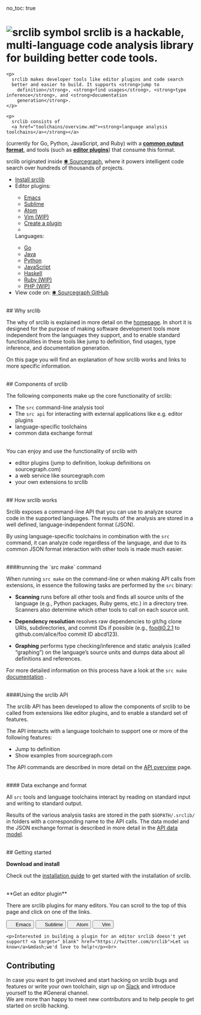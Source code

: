 no_toc: true

<h1><img alt="srclib symbol" src="../images/srclib_symbol.svg"/> <strong>srclib</strong> is a hackable, multi-language code analysis library for building better code tools.</h1>

<div class="row">
  <div class="col-sm-7">

    <p>
      srclib makes developer tools like editor plugins and code search
      better and easier to build. It supports <strong>jump to
        definition</strong>, <strong>find usages</strong>, <strong>type inference</strong>, and <strong>documentation
        generation</strong>.
    </p>

    <p>
      srclib consists of
      <a href="toolchains/overview.md"><strong>language analysis toolchains</a></strong></a>
(currently for Go, Python, JavaScript, and Ruby) with a
<a href="api/overview.md"><strong>common output format</strong></a>, and tools (such as <a href="plugins/TODO"><strong>editor plugins</strong></a>) that
consume this format.
</p>

<p>
  srclib originated inside
  <a href="https://sourcegraph.com" target="_blank">&#x2731; Sourcegraph</a>, where it powers
  intelligent code search over hundreds of thousands of projects.
</p>

<!-- TODO: insert newsletter form (newsletter2.html) -->

</div>

<div class="col-sm-5">

  <!-- TODO: style buttons -->
  <ul class="action-buttons list-unstyled">
    <li><a class="btn btn-sm btn-primary" href="/install"><i class="fa fa-download"></i> Install srclib</a></li>
    <li>
      <div class="two-columns">
        <div>
          <label>Editor plugins:</label>
          <ul class="list-unstyled">
            <li><a href="plugins/emacs.md">Emacs</a></li>
            <li><a href="plugins/sublimetext.md">Sublime</a></li>
            <li><a href="plugins/atom.md">Atom</a></li>
            <li><a href="plugins/vim.md">Vim (WIP)</a></li>
            <li><a href="plugins/creatingaplugin.md" class="contribute">Create a plugin</a></li>
            <li>&nbsp;</li>
          </ul>
        </div><!--
                --><div>
          <label>Languages:</label>
          <ul class="list-unstyled">
            <li><a href="toolchains/go.md">Go</a></li>
            <li><a href="toolchains/java.md">Java</a></li>
            <li><a href="toolchains/python.md">Python</a></li>
            <li><a href="toolchains/javascript.md">JavaScript</a></li>
            <li><a href="toolchains/haskell.md">Haskell</a></li>
            <li><a href="toolchains/ruby.md">Ruby (WIP)</a></li>
            <li><a href="toolchains/php.md">PHP (WIP)</a></li>
          </ul>
        </div>
      </div><!-- <div class="two-columns"> -->
    </li>
    <li>
      <label>View code on:</label>
      <a class="btn btn-sm btn-default" target="_blank" href="https://sourcegraph.com/sourcegraph/srclib">&#x2731; Sourcegraph</button></a><!--
                                                                                                                                             --><a class="btn btn-sm btn-default" target="_blank" href="https://github.com/sourcegraph/srclib"><i class="fa fa-github"></i> GitHub</a>
</li>
</ul><!-- <ul class="action-buttons list-unstyled"> -->
</div>
</div>


<br>
## Why srclib

The why of srclib is explained in more detail on the [homepage](https://srclib.org/). In short it is designed for the purpose of making software development tools more independent from the languages they support, and to enable standard functionalities in these tools like jump to definition, find usages, type inference, and documentation generation.

On this page you will find an explanation of how srclib works and links to more specific information.



<br>
## Components of srclib

The following components make up the core functionality of srclib:

* The `src` command-line analysis tool
* The `src api` for interacting with external applications like e.g. editor plugins
* language-specific toolchains
* common data exchange format

<br>
You can enjoy and use the functionality of srclib with

* editor plugins (jump to definition, lookup definitions on sourcegraph.com)
* a web service like sourcegraph.com
* your own extensions to srclib


<br>
## How srclib works

Srclib exposes a command-line API that you can use to analyze source code in the supported languages. The results of the analysis are stored in a well defined, language-independent format (JSON).

By using language-specific toolchains in combination with the `src` command, it can analyze code regardless of the language, and due to its common JSON format interaction with other tools is made much easier.


<br>
####running the `src make` command

When running `src make` on the command-line or when making API calls from extensions, in essence the following tasks are performed by the `src` binary:


* **Scanning** runs before all other tools and finds all source units of the language (e.g., Python packages, Ruby gems, etc.) in a directory tree. Scanners also determine which other tools to call on each source unit.


* **Dependency resolution** resolves raw dependencies to git/hg clone URIs, subdirectories, and commit IDs if possible (e.g., foo@0.2.1 to github.com/alice/foo commit ID abcd123).

* **Graphing** performs type checking/inference and static analysis (called “graphing”) on the language’s source units and dumps data about all definitions and references.

For more detailed information on this process have a look at the `src make` [documentation](api/make.md) .

<br>
####Using the srclib API

The srclib API has been developed to allow the components of srclib to be called from extensions like editor plugins, and to enable a standard set of features.

The API interacts with a language toolchain to support one or more of the following features:
* Jump to definition
* Show examples from sourcegraph.com

The API commands are described in more detail on the [API overview](api/overview.md) page.


<br>
#### Data exchange and format

All `src` tools and language toolchains interact by reading on standard input and writing to standard output.

Results of the various analysis tasks are stored in the path `$GOPATH/.srclib/` in folders with a corresponding name to the API calls. The data model and the JSON exchange format is described in more detail in the [API data model](api/overview.md).



<br>
## Getting started

**Download and install**

Check out the [installation guide](install.md) to get started with the installation of srclib.

<br>
**Get an editor plugin**

There are srclib plugins for many editors. You can scroll to the top of this page and click on one of the links.

<div class="row">
  <div class="col-md-12">
    <p>
    <a href="/plugins/emacs"><button class="btn btn-primary"><img style="height: 1em;" src="/images/editors/emacs.svg"> Emacs</button></a>
    <a href="/plugins/sublimetext"><button class="btn btn-primary"><img style="height: 1em;" src="/images/editors/sublime.png"> Sublime</button></a>
    <a href="/plugins/atom"><button class="btn btn-primary"><img style="height: 1em;" style="height: 1em;" src="/images/editors/atom.png"> Atom</button></a>
    <button data-toggle="popover" data-placement="top" data-content="Vim support is not yet implemented" type="button" class="btn btn-default btn-disabled">
      <img class="desaturate" style="height: 1em;" src="/images/editors/vim.svg"> Vim
    </button>

    <p>Interested in building a plugin for an editor srclib doesn't yet
    support? <a target="_blank" href="https://twitter.com/srclib">Let us
    know</a>&mdash;we'd love to help!</p><br>

  </div>
</div>

## Contributing
In case you want to get involved and start hacking on srclib bugs and features or write your own toolchain, sign up on [Slack](http://srclib.slack.com) and introduce yourself to the #General channel.
<br>
We are more than happy to meet new contributors and to help people to get started on srclib hacking.
